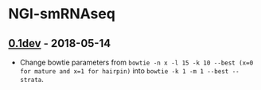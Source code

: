 # NGI-smRNAseq

## [0.1dev](https://github.com/SciLifeLab/NGI-smRNAseq/releases/tag/0.1dev) - 2018-05-14
* Change bowtie parameters from `bowtie -n x -l 15 -k 10 --best (x=0 for mature and x=1 for hairpin)` into `bowtie -k 1 -m 1 --best --strata`.
